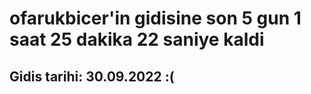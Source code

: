 # ofarukbicer'in gidisine son 5 gun 1 saat 25 dakika 22 saniye kaldi

## Gidis tarihi: 30.09.2022 :(